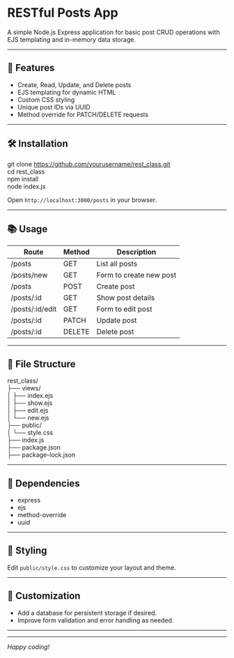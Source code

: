# RESTful Posts App

A simple Node.js Express application for basic post CRUD operations with EJS templating and in-memory data storage.

---

## 🚀 Features

- Create, Read, Update, and Delete posts
- EJS templating for dynamic HTML
- Custom CSS styling
- Unique post IDs via UUID
- Method override for PATCH/DELETE requests

---

## 🛠 Installation

git clone https://github.com/yourusername/rest_class.git <br>
cd rest_class <br>
npm install <br>
node index.js <br>


Open `http://localhost:3000/posts` in your browser.

---

## 📚 Usage

| Route                | Method   | Description                 |
|----------------------|----------|-----------------------------|
| /posts               | GET      | List all posts              |
| /posts/new           | GET      | Form to create new post     |
| /posts               | POST     | Create post                 |
| /posts/:id           | GET      | Show post details           |
| /posts/:id/edit      | GET      | Form to edit post           |
| /posts/:id           | PATCH    | Update post                 |
| /posts/:id           | DELETE   | Delete post                 |

---

## 📁 File Structure

rest_class/ <br>
├── views/ <br>
│ ├── index.ejs <br>
│ ├── show.ejs <br>
│ ├── edit.ejs <br>
│ └── new.ejs <br>
├── public/ <br>
│ └── style.css <br>
├── index.js <br>
├── package.json <br>
├── package-lock.json <br>


---

## 🧩 Dependencies

- express
- ejs
- method-override
- uuid

---

## 🎨 Styling

Edit `public/style.css` to customize your layout and theme.

---

## 🔄 Customization

- Add a database for persistent storage if desired.
- Improve form validation and error handling as needed.

---


---

*Happy coding!*



